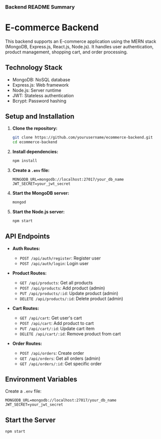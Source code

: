 ### Backend README Summary

# E-commerce Backend

This backend supports an E-commerce application using the MERN stack (MongoDB, Express.js, React.js, Node.js). It handles user authentication, product management, shopping cart, and order processing.

## Technology Stack
- MongoDB: NoSQL database
- Express.js: Web framework
- Node.js: Server runtime
- JWT: Stateless authentication
- Bcrypt: Password hashing

## Setup and Installation

1. **Clone the repository:**
   ```bash
   git clone https://github.com/yourusername/ecommerce-backend.git
   cd ecommerce-backend
   ```

2. **Install dependencies:**
   ```bash
   npm install
   ```

3. **Create a `.env` file:**
   ```
   MONGODB_URL=mongodb://localhost:27017/your_db_name
   JWT_SECRET=your_jwt_secret
   ```

4. **Start the MongoDB server:**
   ```bash
   mongod
   ```

5. **Start the Node.js server:**
   ```bash
   npm start
   ```

## API Endpoints

- **Auth Routes:**
  - `POST /api/auth/register`: Register user
  - `POST /api/auth/login`: Login user

- **Product Routes:**
  - `GET /api/products`: Get all products
  - `POST /api/products`: Add product (admin)
  - `PUT /api/products/:id`: Update product (admin)
  - `DELETE /api/products/:id`: Delete product (admin)

- **Cart Routes:**
  - `GET /api/cart`: Get user's cart
  - `POST /api/cart`: Add product to cart
  - `PUT /api/cart/:id`: Update cart item
  - `DELETE /api/cart/:id`: Remove product from cart

- **Order Routes:**
  - `POST /api/orders`: Create order
  - `GET /api/orders`: Get all orders (admin)
  - `GET /api/orders/:id`: Get specific order

## Environment Variables

Create a `.env` file:
```
MONGODB_URL=mongodb://localhost:27017/your_db_name
JWT_SECRET=your_jwt_secret
```

## Start the Server

```bash
npm start
```
